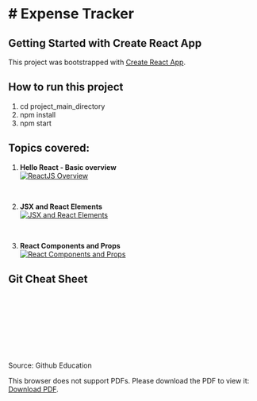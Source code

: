 # # Expense Tracker

## Getting Started with Create React App
This project was bootstrapped with [Create React App](https://github.com/facebook/create-react-app).

## How to run this project
1. cd project_main_directory
2. npm install
3. npm start

## Topics covered:
1. <b>Hello React - Basic overview</b> <br>
[![ReactJS Overview](https://img.youtube.com/vi/c_k9rb4EhQI/0.jpg)](https://www.youtube.com/watch?v=c_k9rb4EhQI)

<br>

2. <b>JSX and React Elements</b> <br>
[![JSX and React Elements](https://img.youtube.com/vi/zlFYriEFH-M/0.jpg)](https://www.youtube.com/watch?v=zlFYriEFH-M)

<br>

3. <b>React Components and Props</b> <br>
[![React Components and Props](https://img.youtube.com/vi/bULIrYTOEYQ/0.jpg)](https://www.youtube.com/watch?v=bULIrYTOEYQ)

## Git Cheat Sheet
Source: Github Education
<object data="https://education.github.com/git-cheat-sheet-education.pdf" type="application/pdf" width="700px" height="700px">
    <embed src="https://education.github.com/git-cheat-sheet-education.pdf">
        <p>This browser does not support PDFs. Please download the PDF to view it: <a href="https://education.github.com/git-cheat-sheet-education.pdf">Download PDF</a>.</p>
    </embed>
</object>
